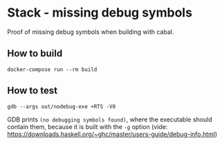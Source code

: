 # Stack - missing debug symbols

Proof of missing debug symbols when building with cabal.

## How to build
```
docker-compose run --rm build
```

## How to test
```
gdb --args out/nodebug-exe +RTS -V0
```

GDB prints `(no debugging symbols found)`, where the executable should contain them, because it is built with the `-g` option (vide: https://downloads.haskell.org/~ghc/master/users-guide/debug-info.html)
